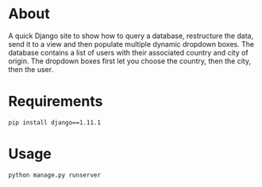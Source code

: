 # About

A quick Django site to show how to query a database, restructure the data, send it to a view and then populate multiple dynamic dropdown boxes. The database contains a list of users with their associated country and city of origin. The dropdown boxes first let you choose the country, then the city, then the user.

# Requirements

```
pip install django==1.11.1
```

# Usage
```
python manage.py runserver
```
